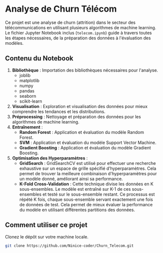 # Analyse de Churn Télécom

Ce projet est une analyse de churn (attrition) dans le secteur des télécommunications en utilisant plusieurs algorithmes de machine learning. Le fichier Jupyter Notebook inclus (`telecom.ipynb`) guide à travers toutes les étapes nécessaires, de la préparation des données à l'évaluation des modèles.

## Contenu du Notebook

1. **Bibliothèque** : Importation des bibliothèques nécessaires pour l'analyse.
    - joblib
    - matplotlib
    - numpy
    - pandas
    - seaborn
    - scikit-learn
2. **Visualisation** : Exploration et visualisation des données pour mieux comprendre les tendances et les distributions.
3. **Préprocessing** : Nettoyage et préparation des données pour les algorithmes de machine learning.
4. **Entraînement** :
   - **Random Forest** : Application et évaluation du modèle Random Forest.
   - **SVM** : Application et évaluation du modèle Support Vector Machine.
   - **Gradient Boosting** : Application et évaluation du modèle Gradient Boosting.  
5. **Optimisation des Hyperparamètres** :
   - **GridSearch** : GridSearchCV est utilisé pour effectuer une recherche exhaustive sur un espace de grille spécifié d’hyperparamètres. Cela permet de trouver la meilleure combinaison d'hyperparamètres pour un modèle donné, améliorant ainsi sa performance.
   - **K-Fold Cross-Validation** : Cette technique divise les données en K sous-ensembles. Le modèle est entraîné sur K-1 de ces sous-ensembles et testé sur le sous-ensemble restant. Ce processus est répété K fois, chaque sous-ensemble servant exactement une fois de données de test. Cela permet de mieux évaluer la performance du modèle en utilisant différentes partitions des données.

## Comment utiliser ce projet
Clonez le dépôt sur votre machine locale.
   ```bash
   git clone https://github.com/Ninice-coder/Churn_Telecom.git
  
